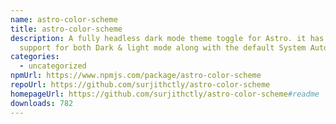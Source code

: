 ```yaml
---
name: astro-color-scheme
title: astro-color-scheme
description: A fully headless dark mode theme toggle for Astro. it has built in
  support for both Dark & light mode along with the default System Auto mode.
categories:
  - uncategorized
npmUrl: https://www.npmjs.com/package/astro-color-scheme
repoUrl: https://github.com/surjithctly/astro-color-scheme
homepageUrl: https://github.com/surjithctly/astro-color-scheme#readme
downloads: 782
---
```

